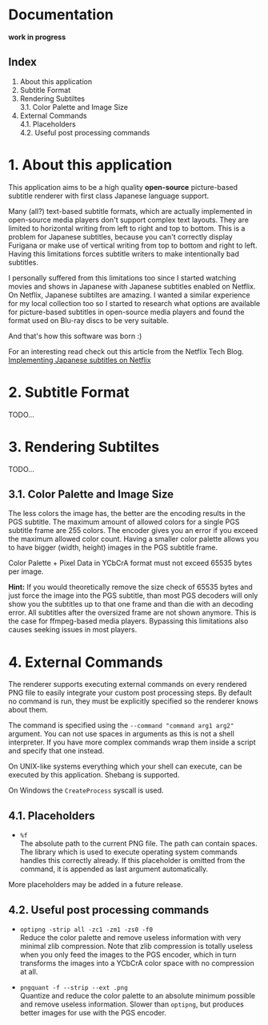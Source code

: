 # Documentation

**work in progress**

## Index

1. About this application
2. Subtitle Format
3. Rendering Subtiltes\
 3.1. Color Palette and Image Size
4. External Commands\
 4.1. Placeholders\
 4.2. Useful post processing commands

# 1. About this application

This application aims to be a high quality **open-source** picture-based
subtitle renderer with first class Japanese language support.

Many (all?) text-based subtitle formats, which are actually implemented in
open-source media players don't support complex text layouts. They are limited
to horizontal writing from left to right and top to bottom. This is a problem
for Japanese subtitles, because you can't correctly display Furigana or make
use of vertical writing from top to bottom and right to left. Having this
limitations forces subtitle writers to make intentionally bad subtitles.

I personally suffered from this limitations too since I started watching
movies and shows in Japanese with Japanese subtitles enabled on Netflix.
On Netflix, Japanese subtiltes are amazing. I wanted a similar experience
for my local collection too so I started to research what options are
available for picture-based subtitles in open-source media players and
found the format used on Blu-ray discs to be very suitable.

And that's how this software was born :)

For an interesting read check out this article from the Netflix Tech Blog.\
[Implementing Japanese subtitles on Netflix](https://medium.com/netflix-techblog/implementing-japanese-subtitles-on-netflix-c165fbe61989)

# 2. Subtitle Format

TODO...

# 3. Rendering Subtiltes

TODO...

## 3.1. Color Palette and Image Size

The less colors the image has, the better are the encoding results
in the PGS subtitle. The maximum amount of allowed colors for a
single PGS subtitle frame are 255 colors. The encoder gives you an
error if you exceed the maximum allowed color count. Having a smaller
color palette allows you to have bigger (width, height) images in
the PGS subtitle frame.

Color Palette + Pixel Data in YCbCrA format must not exceed 65535 bytes
per image.

**Hint:** If you would theoretically remove the size check of
65535 bytes and just force the image into the PGS subtitle,
than most PGS decoders will only show you the subtitles up to that
one frame and than die with an decoding error. All subtitles after
the oversized frame are not shown anymore. This is the case for
ffmpeg-based media players. Bypassing this limitations also causes
seeking issues in most players.

# 4. External Commands

The renderer supports executing external commands on every rendered
PNG file to easily integrate your custom post processing steps.
By default no command is run, they must be explicitly specified so
the renderer knows about them.

The command is specified using the `--command "command arg1 arg2"`
argument. You can not use spaces in arguments as this is not a shell
interpreter. If you have more complex commands wrap them inside a
script and specify that one instead.

On UNIX-like systems everything which your shell can execute, can be
executed by this application. Shebang is supported.

On Windows the `CreateProcess` syscall is used.

## 4.1. Placeholders

 - `%f`\
   The absolute path to the current PNG file. The path can contain
   spaces. The library which is used to execute operating system
   commands handles this correctly already. If this placeholder is
   omitted from the command, it is appended as last argument automatically.

More placeholders may be added in a future release.

## 4.2. Useful post processing commands

 - `optipng -strip all -zc1 -zm1 -zs0 -f0`\
   Reduce the color palette and remove useless information
   with very minimal zlib compression. Note that zlib compression
   is totally useless when you only feed the images to the PGS
   encoder, which in turn transforms the images into a YCbCrA
   color space with no compression at all.

 - `pngquant -f --strip --ext .png`\
   Quantize and reduce the color palette to an absolute minimum
   possible and remove useless information. Slower than `optipng`,
   but produces better images for use with the PGS encoder.


